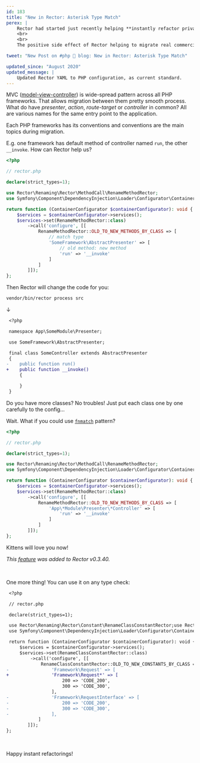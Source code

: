 ```yaml
---
id: 183
title: "New in Rector: Asterisk Type Match"
perex: |
    Rector had started just recently helping **instantly refactor private commercial projects**. Not just from legacy to modern PHP, but also **from one PHP framework to another**. I won't tell you which ones as the work is in progress, but when it's finished, you'll be the first to hear.
    <br>
    <br>
    The positive side effect of Rector helping to migrate real commercial project **are new features in its core** that is free and open-source Today with little, yet powerful *asterisk type match*.

tweet: "New Post on #php 🐘 blog: New in Rector: Asterisk Type Match"

updated_since: "August 2020"
updated_message: |
    Updated Rector YAML to PHP configuration, as current standard.
---
```


MVC ([model-view-controller](https://en.wikipedia.org/wiki/Model%E2%80%93view%E2%80%93controller)) is wide-spread pattern across all PHP frameworks.
That allows migration between them pretty smooth process. What do have *presenter*, *action*, *route-target* or *controller* in common? All are various names for the same entry point to the application.

Each PHP frameworks has its conventions and conventions are the main topics during migration.

E.g. one framework has default method of controller named `run`, the other `__invoke`. How can Rector help us?

```php
<?php

// rector.php

declare(strict_types=1);

use Rector\Renaming\Rector\MethodCall\RenameMethodRector;
use Symfony\Component\DependencyInjection\Loader\Configurator\ContainerConfigurator;

return function (ContainerConfigurator $containerConfigurator): void {
    $services = $containerConfigurator->services();
    $services->set(RenameMethodRector::class)
        ->call('configure', [[
            RenameMethodRector::OLD_TO_NEW_METHODS_BY_CLASS => [
                // match type
                'SomeFramework\AbstractPresenter' => [
                    // old method: new method
                    'run' => '__invoke'
                ]
            ]
        ]]);
};
```

Then Rector will change the code for you:

```bash
vendor/bin/rector process src
```

↓

```diff
 <?php

 namespace App\SomeModule\Presenter;

 use SomeFramework\AbstractPresenter;

 final class SomeController extends AbstractPresenter
 {
-    public function run()
+    public function __invoke()
     {

     }
 }
```

Do you have more classes? No troubles! Just put each class one by one carefully to the config...

Wait. What if you could use [`fnmatch`](http://php.net/manual/en/function.fnmatch.php) pattern?

```php
<?php

// rector.php

declare(strict_types=1);

use Rector\Renaming\Rector\MethodCall\RenameMethodRector;
use Symfony\Component\DependencyInjection\Loader\Configurator\ContainerConfigurator;

return function (ContainerConfigurator $containerConfigurator): void {
    $services = $containerConfigurator->services();
    $services->set(RenameMethodRector::class)
        ->call('configure', [[
            RenameMethodRector::OLD_TO_NEW_METHODS_BY_CLASS => [
                'App\*Module\Presenter\*Controller' => [
                    'run' => '__invoke'
                ]
            ]
        ]]);
};
```

Kittens will love you now!

*This [feature](https://github.com/rectorphp/rector/pull/1004) was added to Rector v0.3.40.*

<br>

One more thing! You can use it on any type check:

```diff
 <?php

 // rector.php

 declare(strict_types=1);

 use Rector\Renaming\Rector\Constant\RenameClassConstantRector;use Rector\Renaming\Rector\MethodCall\RenameMethodRector;
 use Symfony\Component\DependencyInjection\Loader\Configurator\ContainerConfigurator;

 return function (ContainerConfigurator $containerConfigurator): void {
     $services = $containerConfigurator->services();
     $services->set(RenameClassConstantRector::class)
         ->call('configure', [[
             RenameClassConstantRector::OLD_TO_NEW_CONSTANTS_BY_CLASS => [
-                'Framework\Request' => [
+                'Framework\Request*' => [
                     200 => 'CODE_200',
                     300 => 'CODE_300',
                 ],
-                'Framework\RequestInterface' => [
-                    200 => 'CODE_200',
-                    300 => 'CODE_300',
-                ],
            ]
        ]]);
};
```

<br>

Happy instant refactorings!

